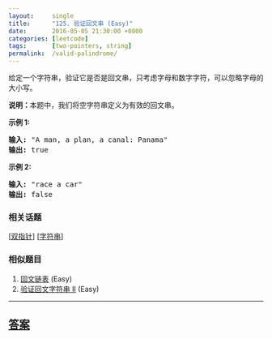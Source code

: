 ```yaml
---
layout:     single
title:      "125. 验证回文串 (Easy)"
date:       2016-05-05 21:30:00 +0800
categories: [leetcode]
tags:       [two-pointers, string]
permalink:  /valid-palindrome/
---
```


<p>给定一个字符串，验证它是否是回文串，只考虑字母和数字字符，可以忽略字母的大小写。</p>

<p><strong>说明：</strong>本题中，我们将空字符串定义为有效的回文串。</p>

<p><strong>示例 1:</strong></p>

<pre><strong>输入:</strong> &quot;A man, a plan, a canal: Panama&quot;
<strong>输出:</strong> true
</pre>

<p><strong>示例 2:</strong></p>

<pre><strong>输入:</strong> &quot;race a car&quot;
<strong>输出:</strong> false
</pre>

### 相关话题
  [[双指针](https://github.com/openset/leetcode/tree/master/tag/two-pointers/README.md)]
  [[字符串](https://github.com/openset/leetcode/tree/master/tag/string/README.md)]

### 相似题目
  1. [回文链表](/palindrome-linked-list) (Easy)
  1. [验证回文字符串 Ⅱ](/valid-palindrome-ii) (Easy)

---

## [答案](https://github.com/openset/leetcode/tree/master/problems/valid-palindrome)
